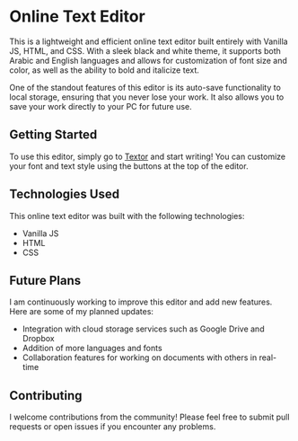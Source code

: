 # Online Text Editor

This is a lightweight and efficient online text editor built entirely with Vanilla JS, HTML, and CSS. With a sleek black and white theme, it supports both Arabic and English languages and allows for customization of font size and color, as well as the ability to bold and italicize text.

One of the standout features of this editor is its auto-save functionality to local storage, ensuring that you never lose your work. It also allows you to save your work directly to your PC for future use.


## Getting Started
To use this editor, simply go to [Textor](https://textor6000.web.app/) and start writing! You can customize your font and text style using the buttons at the top of the editor.


## Technologies Used
This online text editor was built with the following technologies:

* Vanilla JS
* HTML
* CSS


## Future Plans
I am continuously working to improve this editor and add new features. Here are some of my planned updates:

* Integration with cloud storage services such as Google Drive and Dropbox
* Addition of more languages and fonts
* Collaboration features for working on documents with others in real-time

## Contributing
I welcome contributions from the community! Please feel free to submit pull requests or open issues if you encounter any problems.

